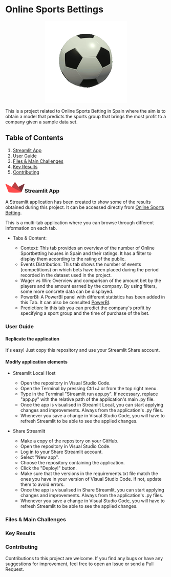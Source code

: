 # **Online Sports Bettings**

<p align="center">
  <img src="Images\soccer-9133_256.gif">
</p>

 This is a project related to Online Sports Betting in Spain where the aim is to obtain a model that predicts the sports group that brings the most profit to a company given a sample data set. 

## **Table of Contents**

 1. [Streamlit App](#Streamlit-App)
 2. [User Guide](User-Guide)
 3. [Files & Main Challenges](Files-&-Main-Challenges)
 4. [Key Results](Key-Results)
 5. [Contributing](Contributing)


### ![alt text](streamlit-1.png)**Streamlit App**

A Streamlit application has been created to show some of the results obtained during this project. It can be accessed directly from [Online Sports Betting](https://online-sports-bettings-kbrepywzhd5mjvfpihsmsb.streamlit.app/).    
  
This is a multi-tab application where you can browse through different information on each tab.     
  - Tabs & Content:     

    - Context: This tab provides an overview of the number of Online Sportbetting houses in Spain and their ratings. It has a filter to display them according to the rating of the public.       
    - Events Distribution: This tab shows the number of events (competitions) on which bets have been placed during the period recorded in the dataset used in the project.     
    - Wager vs Win: Overview and comparison of the amount bet by the players and the amount earned by the company. By using filters, some more concrete data can be displayed.      
    - PowerBI: A PowerBI panel with different statistics has been added in this Tab. It can also be consulted [PowerBI](https://app.fabric.microsoft.com/view?r=eyJrIjoiZTIyMjcxNjktZGExMS00MDljLWJmMjYtYzFiZDMzMmZhMDZiIiwidCI6IjhhZWJkZGI2LTM0MTgtNDNhMS1hMjU1LWI5NjQxODZlY2M2NCIsImMiOjl9&pageName=ReportSection).     
    - Prediction: In this tab you can predict the company's profit by specifying a sport group and the time of purchase of the bet.       

### **User Guide**

#### Replicate the application  

  It's easy! Just copy this repository and use your Streamlit Share account.  
 
#### Modify application elements 

- Streamlit Local Host  

  - Open the repository in Visual Studio Code.  
  - Open the Terminal by pressing Ctrl+J or from the top right menu.  
  - Type in the Terminal "Streamlit run app.py". If necessary, replace "app.py" with the relative path of the application's main .py file.  
  - Once the app is visualised in Streamlit Local, you can start applying changes and improvements. Always from the application's .py files.  
  - Whenever you save a change in Visual Studio Code, you will have to refresh Streamlit to be able to see the applied changes. 

- Share Streamlit 

  - Make a copy of the repository on your GitHub. 
  - Open the repository in Visual Studio Code.  
  - Log in to your Share Streamlit account. 
  - Select "New app". 
  - Choose the repository containing the application. 
  - Click the "Deploy!" button. 
  - Make sure that the versions in the requirements.txt file match the ones you have in your version of Visual Studio Code. If not, update them to avoid errors.  
  - Once the app is visualised in Share Streamlit, you can start applying changes and improvements. Always from the application's .py files.  
  - Whenever you save a change in Visual Studio Code, you will have to refresh Streamlit to be able to see the applied changes. 

### **Files & Main Challenges**

  []()
  []()


### **Key Results**

### **Contributing**

  Contributions to this project are welcome. If you find any bugs or have any suggestions for improvement, feel free to open an Issue or send a Pull Request.


